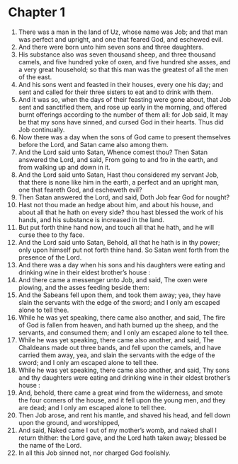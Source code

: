 # Chapter 1

1. There was a man in the land of Uz, whose name was Job; and that man was perfect and upright, and one that feared God, and eschewed evil.
2. And there were born unto him seven sons and three daughters.
3. His substance also was seven thousand sheep, and three thousand camels, and five hundred yoke of oxen, and five hundred she asses, and a very great household; so that this man was the greatest of all the men of the east.
4. And his sons went and feasted in their houses, every one his day; and sent and called for their three sisters to eat and to drink with them.
5. And it was so, when the days of their feasting were gone about, that Job sent and sanctified them, and rose up early in the morning, and offered burnt offerings according to the number of them all: for Job said, It may be that my sons have sinned, and cursed God in their hearts. Thus did Job continually.
6. Now there was a day when the sons of God came to present themselves before the Lord, and Satan came also among them.
7. And the Lord said unto Satan, Whence comest thou? Then Satan answered the Lord, and said, From going to and fro in the earth, and from walking up and down in it.
8. And the Lord said unto Satan, Hast thou considered my servant Job, that there is none like him in the earth, a perfect and an upright man, one that feareth God, and escheweth evil?
9. Then Satan answered the Lord, and said, Doth Job fear God for nought?
10. Hast not thou made an hedge about him, and about his house, and about all that he hath on every side? thou hast blessed the work of his hands, and his substance is increased in the land.
11. But put forth thine hand now, and touch all that he hath, and he will curse thee to thy face.
12. And the Lord said unto Satan, Behold, all that he hath is in thy power; only upon himself put not forth thine hand. So Satan went forth from the presence of the Lord.
13. And there was a day when his sons and his daughters were eating and drinking wine in their eldest brother’s house :
14. And there came a messenger unto Job, and said, The oxen were plowing, and the asses feeding beside them:
15. And the Sabeans fell upon them, and took them away; yea, they have slain the servants with the edge of the sword; and I only am escaped alone to tell thee.
16. While he was yet speaking, there came also another, and said, The fire of God is fallen from heaven, and hath burned up the sheep, and the servants, and consumed them; and I only am escaped alone to tell thee.
17. While he was yet speaking, there came also another, and said, The Chaldeans made out three bands, and fell upon the camels, and have carried them away, yea, and slain the servants with the edge of the sword; and I only am escaped alone to tell thee.
18. While he was yet speaking, there came also another, and said, Thy sons and thy daughters were eating and drinking wine in their eldest brother’s house :
19. And, behold, there came a great wind from the wilderness, and smote the four corners of the house, and it fell upon the young men, and they are dead; and I only am escaped alone to tell thee.
20. Then Job arose, and rent his mantle, and shaved his head, and fell down upon the ground, and worshipped,
21. And said, Naked came I out of my mother’s womb, and naked shall I return thither: the Lord gave, and the Lord hath taken away; blessed be the name of the Lord.
22. In all this Job sinned not, nor charged God foolishly.

